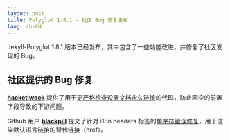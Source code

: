 ```yaml
---
layout: post
title: Polyglot 1.8.1 - 社区 Bug 修复发布
lang: zh-CN
---
```


Jekyll-Polyglot 1.8.1 版本已经发布，其中包含了一些功能改进，并修复了社区发现的 Bug。

## 社区提供的 Bug 修复

**[hacketiwack](https://github.com/hacketiwack)** 提供了用于[更严格检查设置文档永久链接](https://github.com/untra/polyglot/pull/200/files)的代码，防止因空的前置字段导致的下游问题。

Github 用户 **[blackpill](https://github.com/blackpill)** 提交了针对 i18n headers 标签的[单字符错误修复](https://github.com/untra/polyglot/pull/211/files)，用于渲染默认语言链接的替代链接（href）。
